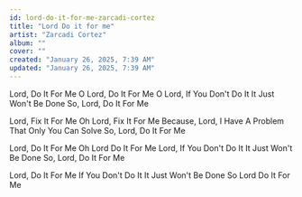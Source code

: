 ```yaml
---
id: lord-do-it-for-me-zarcadi-cortez
title: "Lord Do it for me"
artist: "Zarcadi Cortez"
album: ""
cover: ""
created: "January 26, 2025, 7:39 AM"
updated: "January 26, 2025, 7:39 AM"
---
```


Lord, Do It For Me
O Lord, Do It For Me
O Lord, If You Don't Do It
It Just Won't Be Done
So, Lord, Do It For Me

Lord, Fix It For Me
Oh Lord, Fix It For Me
Because, Lord, I Have A Problem
That Only You Can Solve
So, Lord, Do It For Me


Lord, Do It For Me
Oh Lord Do It For Me 
Lord, If You Don't Do It
It Just Won't Be Done
So, Lord, Do It For Me

Lord, Do It For Me 
If You Don't Do It
It Just Won't Be Done
So Lord Do It For Me
